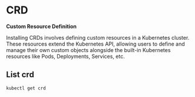 # CRD
__Custom Resource Definition__
 
Installing CRDs involves defining custom resources in a Kubernetes cluster.
These resources extend the Kubernetes API, allowing users to define and manage their own custom objects alongside the built-in Kubernetes resources like Pods, Deployments, Services, etc.

## List crd
```
kubectl get crd
```
